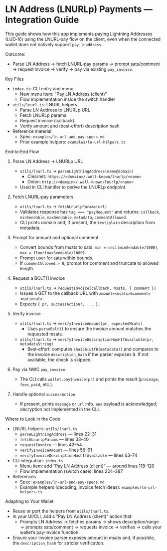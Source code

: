 # LN Address (LNURLp) Payments — Integration Guide

This guide shows how this app implements paying Lightning Addresses (LUD‑16) using the LNURL‑pay flow on the client, even when the connected wallet does not natively support `pay_lnaddress`.

Outcome:
- Parse LN Address → fetch LNURL‑pay params → prompt sats/comment → request invoice → verify → pay via existing `pay_invoice`.

Key Files
- `index.ts`: CLI entry and menu
  - New menu item: “Pay LN Address (client)”
  - Flow implementation inside the switch handler
- `utils/lnurl.ts`: LNURL helpers
  - Parse LN Address to LNURLp URL
  - Fetch LNURLp params
  - Request invoice (callback)
  - Verify amount and (best‑effort) description hash
- Reference material
  - Spec: `examples/ln-url-and-pay-specs.md`
  - Prior example helpers: `examples/ln-url-helpers.ts`

End‑to‑End Flow
1) Parse LN Address → LNURLp URL
   - `utils/lnurl.ts` → `parseLightningAddress(name@domain)`
     - Clearnet: `https://<domain>/.well-known/lnurlp/<name>`
     - Onion: `http://<domain>/.well-known/lnurlp/<name>`
   - Used in CLI handler to derive the LNURLp endpoint.

2) Fetch LNURL‑pay parameters
   - `utils/lnurl.ts` → `fetchLnurlpParams(url)`
   - Validates response has `tag === "payRequest"` and returns: `callback`, `minSendable`, `maxSendable`, `metadata`, `commentAllowed`.
   - CLI prints domain and, if present, the `text/plain` description from metadata.

3) Prompt for amount and optional comment
   - Convert bounds from msats to sats: `min = ceil(minSendable/1000)`, `max = floor(maxSendable/1000)`.
   - Prompt user for sats within bounds.
   - If `commentAllowed > 0`, prompt for comment and truncate to allowed length.

4) Request a BOLT11 invoice
   - `utils/lnurl.ts` → `requestInvoice(callback, msats, { comment })`
   - Issues a GET to the callback URL with `amount=<msats>&comment=<optional>`.
   - Expects `{ pr, successAction?, ... }`.

5) Verify invoice
   - `utils/lnurl.ts` → `verifyInvoiceAmount(pr, expectedMsats)`
     - Uses `parseBolt11` to ensure the invoice amount matches the requested msats.
   - `utils/lnurl.ts` → `verifyInvoiceDescriptionHashIfAvailable(pr, metadataString)`
     - Best‑effort: computes `sha256(utf8(metadata))` and compares to the invoice `description_hash` if the parser exposes it. If not available, the check is skipped.

6) Pay via NWC `pay_invoice`
   - The CLI calls `wallet.payInvoice(pr)` and prints the result (`preimage`, `fees_paid`, etc.).

7) Handle optional `successAction`
   - If present, prints `message` or `url` info. `aes` payload is acknowledged; decryption not implemented in the CLI.

Where to Look in the Code
- LNURL helpers: `utils/lnurl.ts`
  - `parseLightningAddress` — lines 22–31
  - `fetchLnurlpParams` — lines 33–40
  - `requestInvoice` — lines 42–54
  - `verifyInvoiceAmount` — lines 56–61
  - `verifyInvoiceDescriptionHashIfAvailable` — lines 63–74
- CLI integration: `index.ts`
  - Menu item: add “Pay LN Address (client)” — around lines 118–120
  - Flow implementation (switch case): lines 224–287
- References
  - Spec: `examples/ln-url-and-pay-specs.md`
  - Example helpers (decoding, invoice fetch ideas): `examples/ln-url-helpers.ts`

Adapting to Your Wallet
- Reuse or port the helpers from `utils/lnurl.ts`.
- In your UI/CLI, add a “Pay LN Address (client)” action that:
  - Prompts LN Address → fetches params → shows description/range → prompts sats/comment → requests invoice → verifies → calls your wallet’s pay‑invoice function.
- Ensure your invoice parser exposes amount in msats and, if possible, the `description_hash` for stricter verification.

